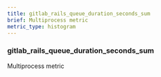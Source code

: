 ```yaml
---
title: gitlab_rails_queue_duration_seconds_sum
brief: Multiprocess metric
metric_type: histogram
---
```

### gitlab_rails_queue_duration_seconds_sum

Multiprocess metric